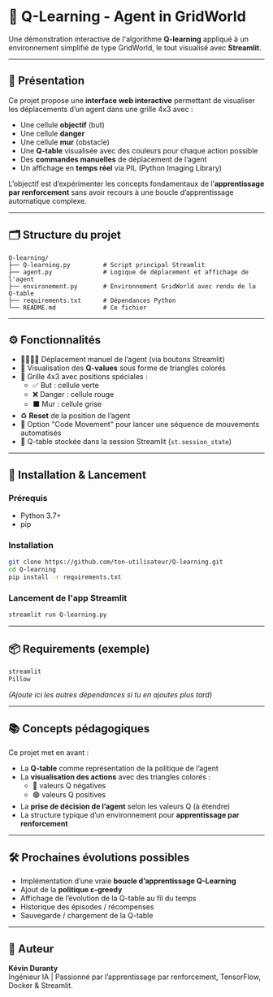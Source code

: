 # 🧠 Q-Learning - Agent in GridWorld

Une démonstration interactive de l'algorithme **Q-learning** appliqué à un environnement simplifié de type GridWorld, le tout visualisé avec **Streamlit**.

---

## 🚀 Présentation

Ce projet propose une **interface web interactive** permettant de visualiser les déplacements d’un agent dans une grille 4x3 avec :

- Une cellule **objectif** (but)
- Une cellule **danger**
- Une cellule **mur** (obstacle)
- Une **Q-table** visualisée avec des couleurs pour chaque action possible
- Des **commandes manuelles** de déplacement de l’agent
- Un affichage en **temps réel** via PIL (Python Imaging Library)

L’objectif est d’expérimenter les concepts fondamentaux de l’**apprentissage par renforcement** sans avoir recours à une boucle d’apprentissage automatique complexe.

---

## 🗂️ Structure du projet

```
Q-learning/
├── Q-learning.py         # Script principal Streamlit
├── agent.py              # Logique de déplacement et affichage de l'agent
├── environement.py       # Environnement GridWorld avec rendu de la Q-table
├── requirements.txt      # Dépendances Python
└── README.md             # Ce fichier
```

---

## ⚙️ Fonctionnalités

- 🔼🔽🔽🔁 Déplacement manuel de l’agent (via boutons Streamlit)
- 🧠 Visualisation des **Q-values** sous forme de triangles colorés
- 🎯 Grille 4x3 avec positions spéciales :
  - ✅ But : cellule verte
  - ❌ Danger : cellule rouge
  - ⬛ Mur : cellule grise
- ♻️ **Reset** de la position de l’agent
- 🧭 Option "Code Movement" pour lancer une séquence de mouvements automatisés
- 💾 Q-table stockée dans la session Streamlit (`st.session_state`)

---

## 🧪 Installation & Lancement

### Prérequis

- Python 3.7+
- pip

### Installation

```bash
git clone https://github.com/ton-utilisateur/Q-learning.git
cd Q-learning
pip install -r requirements.txt
```

### Lancement de l'app Streamlit

```bash
streamlit run Q-learning.py
```

---

## 📦 Requirements (exemple)

```txt
streamlit
Pillow
```

*(Ajoute ici les autres dépendances si tu en ajoutes plus tard)*

---

## 📚 Concepts pédagogiques

Ce projet met en avant :

- La **Q-table** comme représentation de la politique de l’agent
- La **visualisation des actions** avec des triangles colorés :
  - 🔴 valeurs Q négatives
  - 🟢 valeurs Q positives
- La **prise de décision de l’agent** selon les valeurs Q (à étendre)
- La structure typique d’un environnement pour **apprentissage par renforcement**

---

## 🛠️ Prochaines évolutions possibles

- Implémentation d’une vraie **boucle d’apprentissage Q-Learning**
- Ajout de la **politique ε-greedy**
- Affichage de l’évolution de la Q-table au fil du temps
- Historique des épisodes / récompenses
- Sauvegarde / chargement de la Q-table

---

## 🙌 Auteur

**Kévin Duranty**  
Ingénieur IA | Passionné par l’apprentissage par renforcement, TensorFlow, Docker & Streamlit.